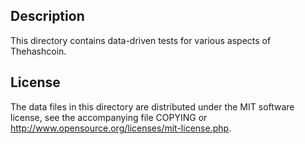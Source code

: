 Description
------------

This directory contains data-driven tests for various aspects of Thehashcoin.

License
--------

The data files in this directory are distributed under the MIT software
license, see the accompanying file COPYING or
http://www.opensource.org/licenses/mit-license.php.


